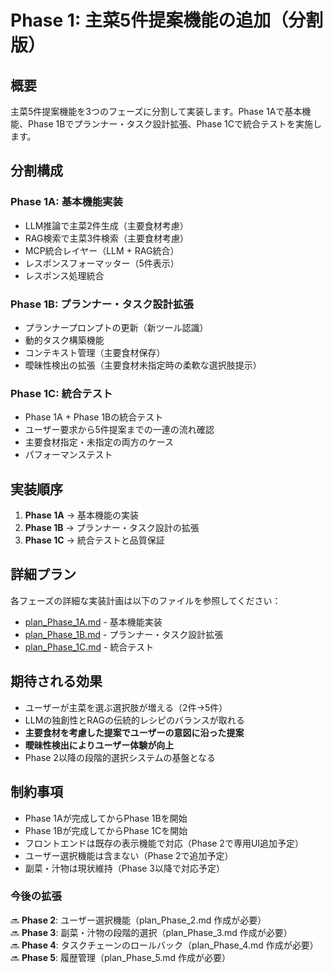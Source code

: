 # Phase 1: 主菜5件提案機能の追加（分割版）

## 概要

主菜5件提案機能を3つのフェーズに分割して実装します。Phase 1Aで基本機能、Phase 1Bでプランナー・タスク設計拡張、Phase 1Cで統合テストを実施します。

## 分割構成

### Phase 1A: 基本機能実装
- LLM推論で主菜2件生成（主要食材考慮）
- RAG検索で主菜3件検索（主要食材考慮）
- MCP統合レイヤー（LLM + RAG統合）
- レスポンスフォーマッター（5件表示）
- レスポンス処理統合

### Phase 1B: プランナー・タスク設計拡張
- プランナープロンプトの更新（新ツール認識）
- 動的タスク構築機能
- コンテキスト管理（主要食材保存）
- 曖昧性検出の拡張（主要食材未指定時の柔軟な選択肢提示）

### Phase 1C: 統合テスト
- Phase 1A + Phase 1Bの統合テスト
- ユーザー要求から5件提案までの一連の流れ確認
- 主要食材指定・未指定の両方のケース
- パフォーマンステスト

## 実装順序

1. **Phase 1A** → 基本機能の実装
2. **Phase 1B** → プランナー・タスク設計の拡張
3. **Phase 1C** → 統合テストと品質保証

## 詳細プラン

各フェーズの詳細な実装計画は以下のファイルを参照してください：

- [plan_Phase_1A.md](./plan_Phase_1A.md) - 基本機能実装
- [plan_Phase_1B.md](./plan_Phase_1B.md) - プランナー・タスク設計拡張
- [plan_Phase_1C.md](./plan_Phase_1C.md) - 統合テスト

## 期待される効果

- ユーザーが主菜を選ぶ選択肢が増える（2件→5件）
- LLMの独創性とRAGの伝統的レシピのバランスが取れる
- **主要食材を考慮した提案でユーザーの意図に沿った提案**
- **曖昧性検出によりユーザー体験が向上**
- Phase 2以降の段階的選択システムの基盤となる

## 制約事項

- Phase 1Aが完成してからPhase 1Bを開始
- Phase 1Bが完成してからPhase 1Cを開始
- フロントエンドは既存の表示機能で対応（Phase 2で専用UI追加予定）
- ユーザー選択機能は含まない（Phase 2で追加予定）
- 副菜・汁物は現状維持（Phase 3以降で対応予定）

### **今後の拡張**
🔜 **Phase 2**: ユーザー選択機能（plan_Phase_2.md 作成が必要）  
🔜 **Phase 3**: 副菜・汁物の段階的選択（plan_Phase_3.md 作成が必要）  
🔜 **Phase 4**: タスクチェーンのロールバック（plan_Phase_4.md 作成が必要）  
🔜 **Phase 5**: 履歴管理（plan_Phase_5.md 作成が必要）

